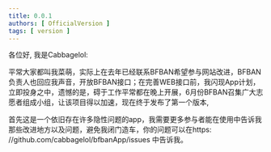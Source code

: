 ```yaml
---
title: 0.0.1
authors: [ OfficialVersion ]
tags: [ version ]
---
```


各位好, 我是Cabbagelol:

平常大家都叫我菜萌，实际上在去年已经联系BFBAN希望参与网站改进，BFBAN负责人也回应我声音，开放BFBAN接口；在完善WEB接口前，我闪现App计划，立即投身之中，遗憾的是，碍于工作平常都在晚上开展，6月份BFBAN召集广大志愿者组成小组，让该项目得以加速，现在终于发布了第一个版本,

首先这是一个依旧存在许多隐性问题的app，我需要更多参与者能在使用中告诉我那些改进地方以及问题，避免我闭门造车，你的问题可以在https:
//github.com/cabbagelol/bfbanApp/issues 中告诉我。 

